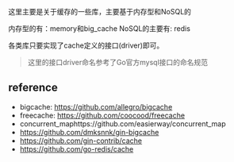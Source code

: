 这里主要是关于缓存的一些库，主要基于内存型和NoSQL的

内存型的有：memory和big_cache
NoSQL的主要有: redis

各类库只要实现了cache定义的接口(driver)即可。
> 这里的接口driver命名参考了Go官方mysql接口的命名规范

## reference
- bigcache: https://github.com/allegro/bigcache
- freecache: https://github.com/coocood/freecache
- concurrent_maphttps://github.com/easierway/concurrent_map
- https://github.com/dmksnnk/gin-bigcache
- https://github.com/gin-contrib/cache
- https://github.com/go-redis/cache